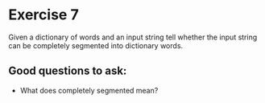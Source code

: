 # Exercise 7
Given a dictionary of words and an input string tell whether the input string can be completely segmented into dictionary words.

## Good questions to ask:
- What does completely segmented mean?